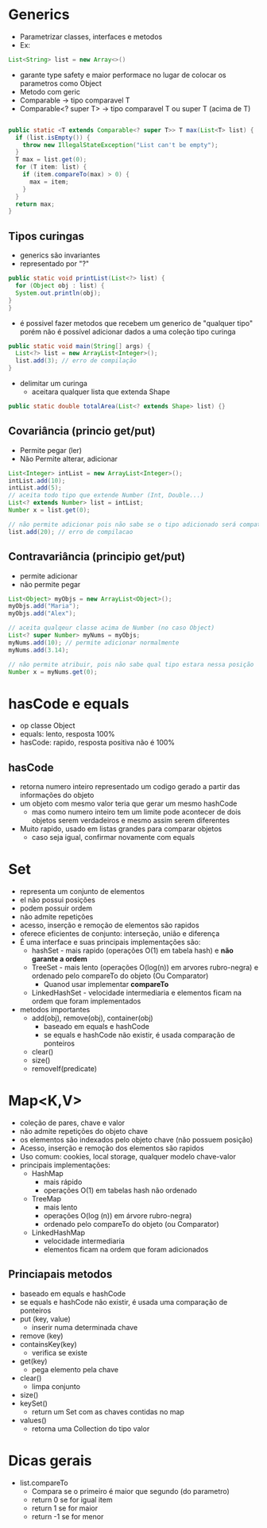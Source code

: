 # Generics
- Parametrizar classes, interfaces e metodos
- Ex:
```java
List<String> list = new Array<>()
```
- garante type safety e maior performace no lugar de colocar os parametros como Object
- Metodo com geric
- Comparable<T> -> tipo comparavel T
- Comparable<? super T> -> tipo comparavel T ou super T (acima de T)
```java

public static <T extends Comparable<? super T>> T max(List<T> list) {
  if (list.isEmpty()) {
    throw new IllegalStateException("List can't be empty");
  }
  T max = list.get(0);
  for (T item: list) {
    if (item.compareTo(max) > 0) {
      max = item;
    }
  }
  return max;
}  
```

## Tipos curingas
- generics são invariantes
- representado por "?"
```java
public static void printList(List<?> list) {
  for (Object obj : list) {
  System.out.println(obj);
}
}
```
- é possivel fazer metodos que recebem um generico de "qualquer tipo" porém não é possível adicionar dados a uma coleção tipo curinga
```java
public static void main(String[] args) {
  List<?> list = new ArrayList<Integer>();
  list.add(3); // erro de compilação
}
```

- delimitar um curinga
  - aceitara qualquer lista que extenda Shape
```java
public static double totalArea(List<? extends Shape> list) {}
```

## Covariância (princio get/put)
- Permite pegar (ler)
- Não Permite alterar, adicionar
```java
List<Integer> intList = new ArrayList<Integer>();
intList.add(10);
intList.add(5);
// aceita todo tipo que extende Number (Int, Double...)
List<? extends Number> list = intList;
Number x = list.get(0);

// não permite adicionar pois não sabe se o tipo adicionado será compativel
list.add(20); // erro de compilacao
```

## Contravariância (principio get/put)
- permite adicionar
- não permite pegar
```java
List<Object> myObjs = new ArrayList<Object>();
myObjs.add("Maria");
myObjs.add("Alex");

// aceita qualqeur classe acima de Number (no caso Object)
List<? super Number> myNums = myObjs;
myNums.add(10); // permite adicionar normalmente
myNums.add(3.14);

// não permite atribuir, pois não sabe qual tipo estara nessa posição
Number x = myNums.get(0); 
```

# hasCode e equals
- op classe Object
- equals: lento, resposta 100%
- hasCode: rapido, resposta positiva não é 100%

## hasCode
- retorna numero inteiro representado um codigo gerado a partir das informações do objeto
- um objeto com mesmo valor teria que gerar um mesmo hashCode
  - mas como numero inteiro tem um limite pode acontecer de dois objetos serem verdadeiros e mesmo assim serem diferentes
- Muito rapido, usado em listas grandes para comparar objetos
  - caso seja igual, confirmar novamente com equals

# Set<T>
- representa um conjunto de elementos
- el não possui posições
- podem possuir ordem
- não admite repetições
- acesso, inserção e remoção de elementos são rapidos
- oferece eficientes de conjunto: interseção, união e diferença
- É uma interface e suas principais implementações são:
  - hashSet - mais rapido (operações O(1) em tabela hash) e **não garante a ordem**
  - TreeSet - mais lento (operações O(log(n)) em arvores rubro-negra) e ordenado pelo compareTo do objeto (Ou Comparator)
    - Quanod usar implementar **compareTo**
  - LinkedHashSet - velocidade intermediaria e elementos ficam na ordem que foram implementados
- metodos importantes
  - add(obj), remove(obj), container(obj)
    - baseado em equals e hashCode
    - se equals e hashCode não existir, é usada comparação de ponteiros
  - clear()
  - size()
  - removeIf(predicate)

# Map<K,V>
- coleção de pares, chave e valor
- não admite repetições do objeto chave
- os elementos são indexados pelo objeto chave (não possuem posição)
- Acesso, inserção e remoção dos elementos são rapidos
- Uso comum: cookies, local storage, qualquer modelo chave-valor
- principais implementações: 
  - HashMap
    - mais rápido
    - operações O(1) em tabelas hash
    não ordenado
  - TreeMap
    - mais lento
    - operações O(log (n)) em árvore rubro-negra)
    - ordenado pelo compareTo do objeto (ou Comparator)
  - LinkedHashMap
    - velocidade intermediaria
    - elementos ficam na ordem que foram adicionados
## Princiapais metodos
- baseado em equals e hashCode
- se equals e hashCode não existir, é usada uma comparação de ponteiros
- put (key, value)
  - inserir numa determinada chave
- remove (key)
- containsKey(key)
  - verifica se existe
- get(key)
  - pega elemento pela chave
- clear()
  - limpa conjunto
- size()
- keySet()
  - return um Set<K> com as chaves contidas no map
- values()
  - retorna uma Collection<V> do tipo valor


# Dicas gerais
- list.compareTo
  - Compara se o primeiro é maior que segundo (do parametro)
  - return 0 se for igual item
  - return 1 se for maior
  - return -1 se for menor


